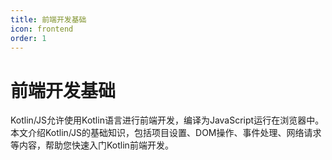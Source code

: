 ```yaml
---
title: 前端开发基础
icon: frontend
order: 1
---
```


# 前端开发基础

Kotlin/JS允许使用Kotlin语言进行前端开发，编译为JavaScript运行在浏览器中。本文介绍Kotlin/JS的基础知识，包括项目设置、DOM操作、事件处理、网络请求等内容，帮助您快速入门Kotlin前端开发。
